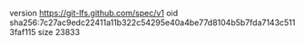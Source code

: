 version https://git-lfs.github.com/spec/v1
oid sha256:7c27ac9edc22411a11b322c54295e40a4be77d8104b5b7fda7143c5113faf115
size 23833
